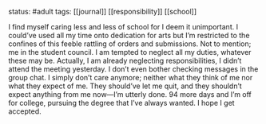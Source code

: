 status: #adult 
tags: [[journal]] [[responsibility]] [[school]]

I find myself caring less and less of school for I deem it unimportant. I could’ve used all my time onto dedication for arts but I’m restricted to the confines of this feeble rattling of orders and submissions. Not to mention; me in the student council. I am tempted to neglect all my duties, whatever these may be. Actually, I am already neglecting responsibilities, I didn’t attend the meeting yesterday. I don’t even bother checking messages in the group chat. I simply don’t care anymore; neither what they think of me nor what they expect of me. They should’ve let me quit, and they shouldn’t expect anything from me now—I’m utterly done. 94 more days and I’m off for college, pursuing the degree that I’ve always wanted. I hope I get accepted.